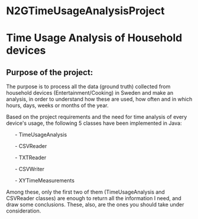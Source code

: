 # N2GTimeUsageAnalysisProject
<h1>Time Usage Analysis of Household devices</h1>
<h2>Purpose of the project:  </h2>
<p>The purpose is to process all the data (ground truth) collected from household devices (Entertainment/Cooking) in Sweden and make an analysis, in order to understand how these are used, how often and in which hours, days, weeks or months of the year.</p>
<p>Based on the project requirements and the need for time analysis of every device's usage, the following 5 classes have been implemented in Java: 
<ol>- TimeUsageAnalysis</ol>
<ol>- CSVReader</ol>
<ol>- TXTReader</ol>
<ol>- CSVWriter</ol>
<ol>- XYTimeMeasurements</ol>
<p>Among these, only the first two of them (TimeUsageAnalysis and CSVReader classes) are enough to return all the information I need, and draw some conclusions. These, also, are the ones you should take under consideration.</p>
